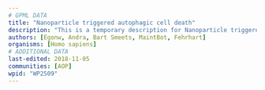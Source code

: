 ```yaml
---
# GPML DATA
title: "Nanoparticle triggered autophagic cell death"
description: "This is a temporary description for Nanoparticle triggered autophagic cell death"
authors: [Egonw, Andra, Bart Smeets, MaintBot, Fehrhart]
organisms: [Homo sapiens]
# ADDITIONAL DATA
last-edited: 2018-11-05
communities: [AOP]
wpid: "WP2509"
---
```

